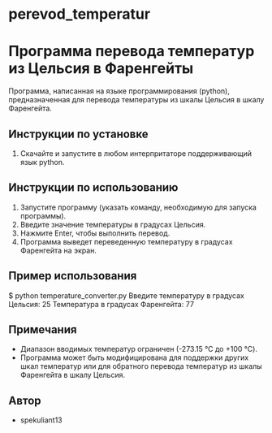 # perevod_temperatur
# Программа перевода температур из Цельсия в Фаренгейты

Программа, написанная на языке программирования (python), предназначенная для перевода температуры из шкалы Цельсия в шкалу Фаренгейта.

## Инструкции по установке

1. Скачайте и запустите в любом интерпритаторе поддерживающий язык python.

## Инструкции по использованию

1. Запустите программу (указать команду, необходимую для запуска программы).
2. Введите значение температуры в градусах Цельсия.
3. Нажмите Enter, чтобы выполнить перевод.
4. Программа выведет переведенную температуру в градусах Фаренгейта на экран.

## Пример использования

$ python temperature_converter.py
Введите температуру в градусах Цельсия: 25
Температура в градусах Фаренгейта: 77
## Примечания

- Диапазон вводимых температур ограничен (-273.15 °C до +100 °C).
- Программа может быть модифицирована для поддержки других шкал температур или для обратного перевода температур из шкалы Фаренгейта в шкалу Цельсия.

## Автор

- spekuliant13
